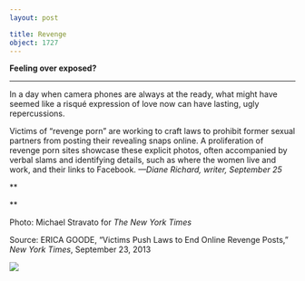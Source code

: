 ```yaml
---
layout: post

title: Revenge
object: 1727
---
```

**Feeling over exposed?**

****

In a day when camera phones are always at the ready, what might have seemed like a risqué expression of love now can have lasting, ugly repercussions.

Victims of “revenge porn” are working to craft laws to prohibit former sexual partners from posting their revealing snaps online. A proliferation of revenge porn sites showcase these explicit photos, often accompanied by verbal slams and identifying details, such as where the women live and work, and their links to Facebook. *—Diane Richard, writer, September 25*

**

**

Photo: Michael Stravato for *The New York Times* 

Source: ERICA GOODE, “Victims Push Laws to End Online Revenge Posts,” *New York Times*, September 23, 2013 

![]({{siteurl.base}}/images/13.09.25_Richard_RevengePornEDIT-1.jpeg)
